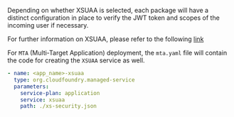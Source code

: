 Depending on whether XSUAA is selected, each package will have a distinct configuration in place to verify the JWT token and scopes of the incoming user if necessary. 

For further information on XSUAA, please refer to the following [link](https://sap.github.io/cloud-sdk/docs/java/guides/cloud-foundry-xsuaa-service)

For `MTA` (Multi-Target Application) deployment, the `mta.yaml` file will contain the code for creating the `XSUAA` service as well.

```yaml
- name: <app_name>-xsuaa
  type: org.cloudfoundry.managed-service
  parameters:
    service-plan: application
    service: xsuaa
    path: ./xs-security.json
```